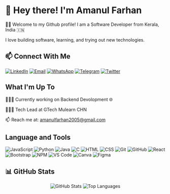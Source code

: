 # 👋 Hey there! I'm Amanul Farhan
🙏🏻 Welcome to my Github profile!
I am a Software Developer from Kerala, India 🇮🇳

I love building software, learning, and trying out new technologies.
## 📫 Connect With Me  
[![LinkedIn](https://img.shields.io/badge/LinkedIn-blue?style=for-the-badge&logo=linkedin)](https://www.linkedin.com/in/amanulfarhan)   [![Email](https://img.shields.io/badge/Email-D14836?style=for-the-badge&logo=gmail&logoColor=white)](mailto:amanulfarhanofficial@gmail.com)  [![WhatsApp](https://img.shields.io/badge/WhatsApp-25D366?style=for-the-badge&logo=whatsapp&logoColor=white)](https://wa.me/9747658149)  [![Telegram](https://img.shields.io/badge/Telegram-2CA5E0?style=for-the-badge&logo=telegram&logoColor=white)](https://t.me/Aman_007)  [![Twitter](https://img.shields.io/badge/Twitter-%231DA1F2.svg?style=for-the-badge&logo=twitter&logoColor=white)](https://x.com/AmanulFarhan)
## What I'm Up To
👨🏻‍💻 Currently working on Backend Devolopment 🌐

👨🏻‍💻 Tech Lead at GTech Mulearn CHN 

📫 Reach me at: amanulfarhan2005@gmail.com
## Language and Tools
![JavaScript](https://img.shields.io/badge/JavaScript-F7DF1E?style=for-the-badge&logo=javascript&logoColor=black)  ![Python](https://img.shields.io/badge/Python-3776AB?style=for-the-badge&logo=python&logoColor=white)  ![Java](https://img.shields.io/badge/Java-007396?style=for-the-badge&logo=openjdk&logoColor=white)  ![C](https://img.shields.io/badge/C-00599C?style=for-the-badge&logo=c&logoColor=white)  ![HTML](https://img.shields.io/badge/HTML-E34F26?style=for-the-badge&logo=html5&logoColor=white)  ![CSS](https://img.shields.io/badge/CSS-1572B6?style=for-the-badge&logo=css3&logoColor=white)  ![Git](https://img.shields.io/badge/Git-F05032?style=for-the-badge&logo=git&logoColor=white)  ![GitHub](https://img.shields.io/badge/GitHub-181717?style=for-the-badge&logo=github&logoColor=white)  ![React](https://img.shields.io/badge/React-61DAFB?style=for-the-badge&logo=react&logoColor=black)  ![Bootstrap](https://img.shields.io/badge/Bootstrap-7952B3?style=for-the-badge&logo=bootstrap&logoColor=white)  ![NPM](https://img.shields.io/badge/NPM-CB3837?style=for-the-badge&logo=npm&logoColor=white)  ![VS Code](https://img.shields.io/badge/VS%20Code-007ACC?style=for-the-badge&logo=visualstudiocode&logoColor=white)  ![Canva](https://img.shields.io/badge/Canva-00C4CC?style=for-the-badge&logo=canva&logoColor=white)  ![Figma](https://img.shields.io/badge/Figma-F24E1E?style=for-the-badge&logo=figma&logoColor=white)  
## 📊 GitHub Stats  
<div align="center">
  <img src="https://github-readme-stats.vercel.app/api?username=AmanulFarhan&show_icons=true&theme=tokyonight&card_width=400&card_height=300" alt="GitHub Stats" />
  <img src="https://github-readme-stats.vercel.app/api/top-langs/?username=AmanulFarhan&layout=compact&theme=tokyonight&langs_count=8&card_width=500" alt="Top Languages" />
</div>
